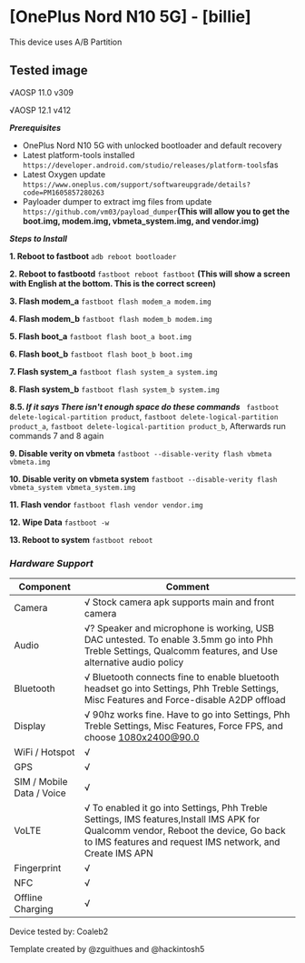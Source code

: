 # [OnePlus Nord N10 5G] - [billie]

This device uses A/B Partition

## Tested image
√AOSP 11.0 v309

√AOSP 12.1 v412

_**Prerequisites**_
* OnePlus Nord N10 5G with unlocked bootloader and default recovery
* Latest platform-tools installed `https://developer.android.com/studio/releases/platform-tools`fas
* Latest Oxygen update `https://www.oneplus.com/support/softwareupgrade/details?code=PM1605857280263`
* Payloader dumper to extract img files from update `https://github.com/vm03/payload_dumper`**(This will allow you to get the boot.img, modem.img, vbmeta_system.img, and vendor.img)**


_**Steps to Install**_

**1. Reboot to fastboot**
`adb reboot bootloader`

**2. Reboot to fastbootd**
`fastboot reboot fastboot` **(This will show a screen with English at the bottom. This is the correct screen)**

**3. Flash modem_a**
`fastboot flash modem_a modem.img`

**4. Flash modem_b**
`fastboot flash modem_b modem.img`

**5. Flash boot_a**
`fastboot flash boot_a boot.img`

**6. Flash boot_b**
`fastboot flash boot_b boot.img`

**7. Flash system_a**
`fastboot flash system_a system.img`

**8. Flash system_b**
`fastboot flash system_b system.img`

**8.5. _If it says There isn't enough space do these commands_**
` fastboot delete-logical-partition product`, `fastboot delete-logical-partition product_a`, `fastboot delete-logical-partition product_b`, Afterwards run commands 7 and 8 again

**9. Disable verity on vbmeta**
`fastboot --disable-verity flash vbmeta vbmeta.img`

**10. Disable verity on vbmeta system**
`fastboot --disable-verity flash vbmeta_system vbmeta_system.img`

**11. Flash vendor**
`fastboot flash vendor vendor.img`

**12. Wipe Data**
`fastboot -w`

**13. Reboot to system**
`fastboot reboot`

### **_Hardware Support_**
| Component                 |      Comment                                              |
|---------------------------|-----------------------------------------------------------|
| Camera                    | √ Stock camera apk supports main and front camera |
| Audio                     | √? Speaker and microphone is working, USB DAC untested. To enable 3.5mm go into Phh Treble Settings, Qualcomm features, and Use alternative audio policy|
| Bluetooth                 | √ Bluetooth connects fine to enable bluetooth headset go into Settings, Phh Treble Settings, Misc Features and Force-disable A2DP offload|
| Display                   | √ 90hz works fine. Have to go into Settings, Phh Treble Settings, Misc Features, Force FPS, and choose 1080x2400@90.0|
| WiFi / Hotspot            | √|
| GPS                       | √ |
| SIM / Mobile Data / Voice | √ |
| VoLTE                     | √ To enabled it go into Settings, Phh Treble Settings, IMS features,Install IMS APK for Qualcomm vendor, Reboot the device, Go back to IMS features and request IMS network, and Create IMS APN |
| Fingerprint               | √ |
| NFC                       | √ |
| Offline Charging          | √ |


Device tested by:
Coaleb2

Template created by @zguithues and @hackintosh5